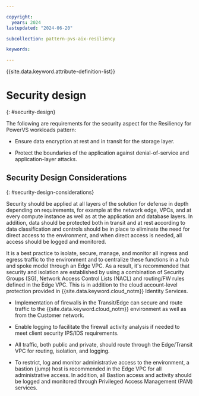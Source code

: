 ```yaml
---

copyright:
  years: 2024
lastupdated: "2024-06-20"

subcollection: pattern-pvs-aix-resiliency

keywords:

---
```


{{site.data.keyword.attribute-definition-list}}

# Security design
{: #security-design}


The following are requirements for the security aspect for the Resiliency for PowerVS workloads pattern:

-   Ensure data encryption at rest and in transit for the storage layer.

-   Protect the boundaries of the application against denial-of-service and application-layer attacks.

## Security Design Considerations
{: #security-design-considerations}

Security should be applied at all layers of the solution for defense in depth depending on requirements, for example at the network edge, VPCs, and at every compute instance as well as at the application and database layers. In addition, data should be protected both in transit and at rest according to data classification and controls should be in place to eliminate the need for direct access to the environment, and when direct access is needed, all access should be logged and monitored.

It is a best practice to isolate, secure, manage, and monitor all ingress and egress traffic to the environment and to centralize these functions in a hub and spoke model through an Edge VPC. As a result, it's recommended that security and isolation are established by using a combination of Security Groups (SG), Network Access Control Lists (NACL) and routing/FW rules defined in the Edge VPC. This is in addition to the cloud account-level protection provided in {{site.data.keyword.cloud_notm}} Identity Services.

-   Implementation of firewalls in the Transit/Edge can secure and route traffic to the {{site.data.keyword.cloud_notm}} environment as well as from the Customer network.

-   Enable logging to facilitate the firewall activity analysis if needed to meet client security IPS/IDS requirements.

-   All traffic, both public and private, should route through the Edge/Transit VPC for routing, isolation, and logging.

-   To restrict, log and monitor administrative access to the environment, a bastion (jump) host is recommended in the Edge VPC for all administrative access. In addition, all Bastion access and activity should be logged and monitored through Privileged Access Management (PAM) services.
